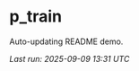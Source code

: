 # p_train

Auto-updating README demo.

<!--START_SECTION:status-->
_Last run: 2025-09-09 13:31 UTC_
<!--END_SECTION:status-->
















































































































































































































































































































































































































































































